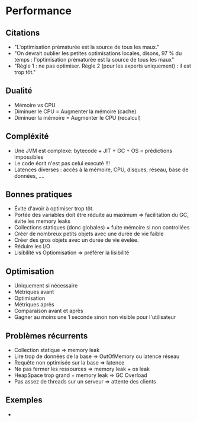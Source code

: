 # Performance

## Citations

* "L'optimisation prématurée est la source de tous les maux."
* "On devrait oublier les petites optimisations locales, disons, 97 % du temps : l'optimisation prématurée est la source de tous les maux"
* "Règle 1 : ne pas optimiser. Règle 2 (pour les experts uniquement) : il est trop tôt."

## Dualité

* Mémoire vs CPU
* Diminuer le CPU = Augmenter la mémoire (cache)
* Diminuer la mémoire = Augmenter le CPU (recalcul)

## Compléxité

* Une JVM est complexe: bytecode + JIT + GC + OS = prédictions impossibles
* Le code écrit n'est pas celui executé !!!
* Latences diverses : accès à la mémoire, CPU, disques, réseau, base de données, ....

## Bonnes pratiques

* Évite d'avoir à optimiser trop tôt.
* Portée des variables doit être réduite au maximum => facilitation du GC, évite les memory leaks
* Collections statiques (donc globales) = fuite mémoire si non controllées
* Créer de nombreux petits objets avec une durée de vie faible
* Créer des gros objets avec un durée de vie évelée.
* Réduire les I/O
* Lisibilité vs Optiomisation => préférer la lisibilité

## Optimisation

* Uniquement si nécessaire
* Métriques avant
* Optimisation
* Métriques après
* Comparaison avant et après
* Gagner au moins une 1 seconde sinon non visible pour l'utilisateur

## Problèmes récurrents

* Collection statique => memory leak
* Lire trop de données de la base => OutOfMemory ou latence réseau
* Requête non optimisée sur la base => latence
* Ne pas fermer les ressources => memory leak + os leak
* HeapSpace trop grand + memory leak => GC Overload
* Pas assez de threads sur un serveur => attente des clients

## Exemples

* 